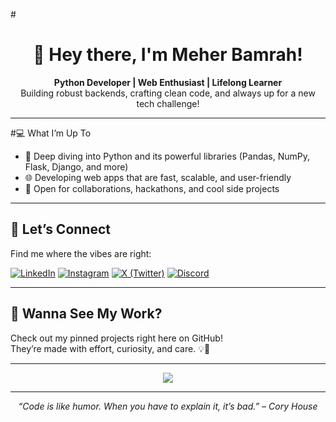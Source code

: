 
#<h1 align="center">🌸 Hey there, I'm Meher Bamrah!</h1>

<p align="center">
  <b>Python Developer | Web Enthusiast | Lifelong Learner</b><br>
  Building robust backends, crafting clean code, and always up for a new tech challenge!
</p>

---

#💻 What I’m Up To

- 🐍 Deep diving into Python and its powerful libraries (Pandas, NumPy, Flask, Django, and more)
- 🌐 Developing web apps that are fast, scalable, and user-friendly
- 🚀 Open for collaborations, hackathons, and cool side projects

---

## 🤝 Let’s Connect

Find me where the vibes are right:

[![LinkedIn](https://img.shields.io/badge/-LinkedIn-blue?style=flat-square&logo=linkedin)](https://www.linkedin.com/in/meherbamrah/)
[![Instagram](https://img.shields.io/badge/-Instagram-E4405F?style=flat-square&logo=instagram&logoColor=white)](#)
[![X (Twitter)](https://img.shields.io/badge/-X-black?style=flat-square&logo=twitter)](#)
[![Discord](https://img.shields.io/badge/-Discord-5865F2?style=flat-square&logo=discord&logoColor=white)](#)

---

## 🚩 Wanna See My Work?

Check out my pinned projects right here on GitHub!  
They’re made with effort, curiosity, and care. 💡💛

---

<p align="center">
  <img src="https://readme-typing-svg.herokuapp.com?font=Fira+Code&weight=500&size=24&pause=1000&color=F59E42&center=true&vCenter=true&width=435&lines=Design+is+my+superpower!;Let's+build+something+amazing+together!;Always+learning%2C+always+growing.">
</p>

---
<p align="center">
  <i>“Code is like humor. When you have to explain it, it’s bad.” – Cory House</i>
</p>
